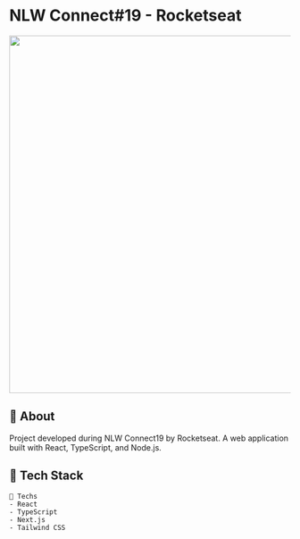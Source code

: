 # NLW Connect#19 - Rocketseat



<img src="https://github.com/user-attachments/assets/fb9cd06c-233d-489f-b333-07852046a633" width="640">


<p align="center">
  <img" alt="NLW Connect19 - Connected to the Future" width="100%">
</p>

## 💫 About

Project developed during NLW Connect19 by Rocketseat. A web application built with React, TypeScript, and Node.js.

## 🚀 Tech Stack

```
📱 Techs
- React
- TypeScript
- Next.js
- Tailwind CSS
